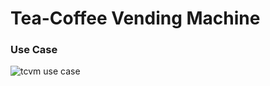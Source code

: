 # Tea-Coffee Vending Machine

### Use Case
![tcvm use case](https://github.com/harmeet-saluja/tcvm/blob/master/images/tcvmusecase.png)
